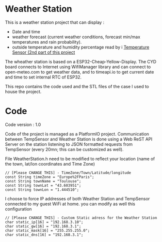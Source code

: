 Weather Station
===============

This is a weather station project that can display :

* Date and time
* weather forecast (current weather conditions, forecast min/max temperatures and rain probability).
* outside temperature and humidity percentage read by i
  [Temperature Sensor (2nd part of this project](https://github.com/marcosjl31/TempSensor)
 
The wheather station is based on a ESP32-Cheap-Yellow-Display. The CYD board connects to Internet using
WifiManager library and can connect to open-meteo.com to get weather data, and to timeapi.io to get
current date and time to set internal RTC of ESP32.

This repo contains the code used and the STL files of the case I used to house the project.

# Code

Code version : 1.0

Code of the project is managed as a PlatformIO project. Communication between TempSensor and Weather
Station is done using a Web ReST API Server on the station listening to JSON formatted requests 
from TempSensor (every 20mn; this can be customized as well).

File WeatherStation.h need to be modified to reflect your location (name of the town, lat/lon coordinates
and Time Zone)
```
// [Please CHANGE THIS] - TimeZone/Town/Latitude/longitude
const String timeZone = "Europe%2FParis";
const String townName = "Toulouse";
const String townLat = "43.603951";
const String townLon = "1.444510";
```

I choose to force IP addresses of both Weather Station and TempSensor connected to my guest WiFi at home.
you can modify as well this configuration

```
// [Please CHANGE THIS] - Custom Static adress for the Weather Station
char static_ip[16] = "192.168.3.10";
char static_gw[16] = "192.168.3.1";
char static_mask[16] = "255.255.255.0";
char static_dns[16] = "192.168.3.1";
```
